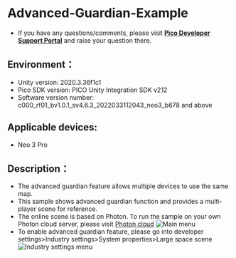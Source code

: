 # Advanced-Guardian-Example

- If you have any questions/comments, please visit [**Pico Developer Support Portal**](https://picodevsupport.freshdesk.com/support/home) and raise your question there.

## Environment：

- Unity version: 2020.3.36f1c1
- Pico SDK version: PICO Unity Integration SDK v212
- Software version number: c000_rf01_bv1.0.1_sv4.6.3_2022033112043_neo3_b678 and above

## Applicable devices:

- Neo 3 Pro

## Description：

- The advanced guardian feature allows multiple devices to use the same map.
- This sample shows advanced guardian function and provides a multi-player scene for reference.
- The online scene is based on Photon. To run the sample on your own Photon cloud server, please visit [Photon cloud](https://www.photonengine.com/en-US/Photon)
![Main menu](https://github.com/picoxr/Advanced-Guardian-Sample/blob/main/Screenshots/Menu_2.png)
- To enable advanced guardian feature, please go into developer settings>Industry settings>System properties>Large space scene
![Industry settings menu](https://github.com/picoxr/Advanced-Guardian-Sample/blob/main/Screenshots/IndustrySettings.png)


